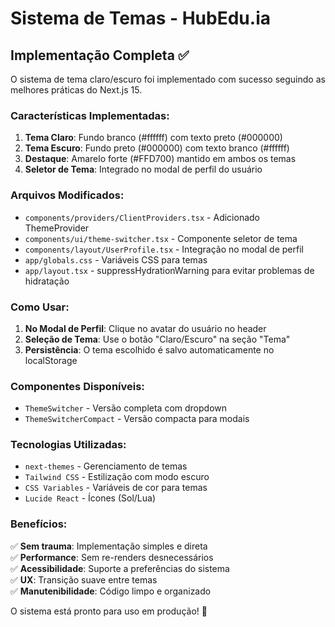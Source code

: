 # Sistema de Temas - HubEdu.ia

## Implementação Completa ✅

O sistema de tema claro/escuro foi implementado com sucesso seguindo as melhores práticas do Next.js 15.

### Características Implementadas:

1. **Tema Claro**: Fundo branco (#ffffff) com texto preto (#000000)
2. **Tema Escuro**: Fundo preto (#000000) com texto branco (#ffffff)  
3. **Destaque**: Amarelo forte (#FFD700) mantido em ambos os temas
4. **Seletor de Tema**: Integrado no modal de perfil do usuário

### Arquivos Modificados:

- `components/providers/ClientProviders.tsx` - Adicionado ThemeProvider
- `components/ui/theme-switcher.tsx` - Componente seletor de tema
- `components/layout/UserProfile.tsx` - Integração no modal de perfil
- `app/globals.css` - Variáveis CSS para temas
- `app/layout.tsx` - suppressHydrationWarning para evitar problemas de hidratação

### Como Usar:

1. **No Modal de Perfil**: Clique no avatar do usuário no header
2. **Seleção de Tema**: Use o botão "Claro/Escuro" na seção "Tema"
3. **Persistência**: O tema escolhido é salvo automaticamente no localStorage

### Componentes Disponíveis:

- `ThemeSwitcher` - Versão completa com dropdown
- `ThemeSwitcherCompact` - Versão compacta para modais

### Tecnologias Utilizadas:

- `next-themes` - Gerenciamento de temas
- `Tailwind CSS` - Estilização com modo escuro
- `CSS Variables` - Variáveis de cor para temas
- `Lucide React` - Ícones (Sol/Lua)

### Benefícios:

✅ **Sem trauma**: Implementação simples e direta  
✅ **Performance**: Sem re-renders desnecessários  
✅ **Acessibilidade**: Suporte a preferências do sistema  
✅ **UX**: Transição suave entre temas  
✅ **Manutenibilidade**: Código limpo e organizado  

O sistema está pronto para uso em produção! 🎉
